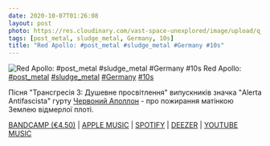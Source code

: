 ```yaml
---
date: 2020-10-07T01:26:08
layout: post
photo: https://res.cloudinary.com/vast-space-unexplored/image/upload/q_auto,dpr_auto,w_auto/photos/photo_1065_07-10-2020_01-26-08.jpg
tags: [post_metal, sludge_metal, Germany, 10s]
title: "Red Apollo: #post_metal #sludge_metal #Germany #10s"
---
```

![Red Apollo: #post_metal #sludge_metal #Germany #10s](https://res.cloudinary.com/vast-space-unexplored/image/upload/q_auto,dpr_auto,w_auto/photos/photo_1065_07-10-2020_01-26-08.jpg)
Red Apollo: [#post_metal](/tags/#post_metal) [#sludge_metal](/tags/#sludge_metal) [#Germany](/tags/#Germany) [#10s](/tags/#10s)

Пісня &quot;Трансгресія 3: Душевне просвітлення&quot; випускників значка &quot;Alerta Antifascista&quot; гурту [Червоний Аполлон](/2020-08-17-red-apollo--post-metal-germany-10s-) - про пожирання матінкою Землею відмерлої плоті.

[BANDCAMP (€4.50)](https://momentofcollapserecords.bandcamp.com/album/red-apollo-withers-split) \| [APPLE MUSIC](https://music.apple.com/ru/album/split-single/773276698) \| [SPOTIFY](https://open.spotify.com/album/1HIGvpkylMlCWgF9jcxak8?si=Jf9b96DYQmu8tPxZLwanVg) \| [DEEZER](https://deezer.page.link/K7kdrbVGcUdkA6De7) \| [YOUTUBE MUSIC](https://music.youtube.com/playlist?list=OLAK5uy_lkT-NrAXib0hYX8bSV0-h4Hu4KkBWb65o)